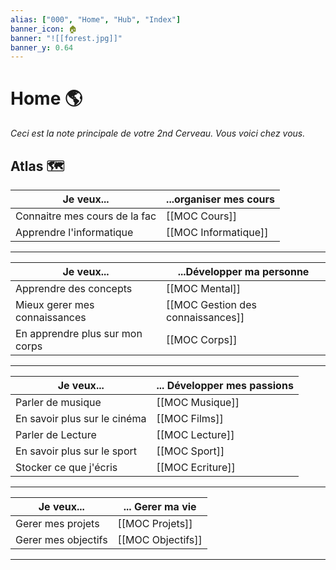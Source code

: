```yaml
---
alias: ["000", "Home", "Hub", "Index"]
banner_icon: 🏠
banner: "![[forest.jpg]]"
banner_y: 0.64
---
```


# Home 🌎

*Ceci est la note principale de votre 2nd Cerveau. Vous voici chez vous.*

## Atlas 🗺️

| Je veux...                    |...organiser mes cours |
| ----------------------------- | ---------------------- |
| Connaitre mes cours de la fac | [[MOC Cours]]          |
| Apprendre l'informatique      | [[MOC Informatique]]                       |

---

| Je veux...                      | ...Développer ma personne            |
| ------------------------------- | --------------------------------- |
| Apprendre des concepts          | [[MOC Mental]]                    |
| Mieux gerer mes connaissances   | [[MOC Gestion des connaissances]] |
| En apprendre plus sur mon corps | [[MOC Corps]]                     | 

---

| Je veux...                   | ... Développer mes passions |
| ---------------------------- | --------------------------- |
| Parler de musique            | [[MOC Musique]]             |
| En savoir plus sur le cinéma | [[MOC Films]]               |
| Parler de Lecture            | [[MOC Lecture]]             |
| En savoir plus sur le sport  | [[MOC Sport]]               |
| Stocker ce que j'écris       | [[MOC Ecriture]]                            |

---
| Je veux...          | ... Gerer ma vie  |
| ------------------- | ----------------- |
| Gerer mes projets   | [[MOC Projets]]   |
| Gerer mes objectifs | [[MOC Objectifs]] | 

---

